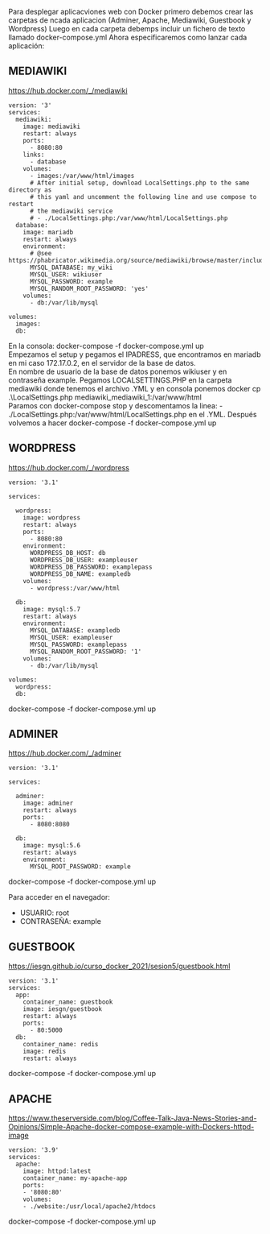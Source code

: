 Para desplegar aplicacviones web con Docker primero debemos crear las carpetas de ncada aplicacion (Adminer, Apache, Mediawiki, Guestbook y Wordpress)
Luego en cada carpeta debemps incluir un fichero de texto llamado docker-compose.yml 
Ahora especificaremos como lanzar cada aplicación:


## MEDIAWIKI
https://hub.docker.com/_/mediawiki

```
version: '3'
services:
  mediawiki:
    image: mediawiki
    restart: always
    ports:
      - 8080:80
    links:
      - database
    volumes:
      - images:/var/www/html/images
      # After initial setup, download LocalSettings.php to the same directory as
      # this yaml and uncomment the following line and use compose to restart
      # the mediawiki service
      # - ./LocalSettings.php:/var/www/html/LocalSettings.php
  database:
    image: mariadb
    restart: always
    environment:
      # @see https://phabricator.wikimedia.org/source/mediawiki/browse/master/includes/DefaultSettings.php
      MYSQL_DATABASE: my_wiki
      MYSQL_USER: wikiuser
      MYSQL_PASSWORD: example
      MYSQL_RANDOM_ROOT_PASSWORD: 'yes'
    volumes:
      - db:/var/lib/mysql

volumes:
  images:
  db:
```
En la consola: docker-compose -f docker-compose.yml up  
Empezamos el setup y pegamos el IPADRESS, que encontramos en mariadb en mi caso 172.17.0.2, en el servidor de la base de datos.  
En nombre de usuario de la base de datos ponemos wikiuser y en contraseña example. 
Pegamos LOCALSETTINGS.PHP en la carpeta mediawiki donde tenemos el archivo .YML y en consola ponemos docker cp .\LocalSettings.php mediawiki_mediawiki_1:/var/www/html  
Paramos con docker-compose stop y descomentamos la linea: - ./LocalSettings.php:/var/www/html/LocalSettings.php en el .YML. Después volvemos a hacer docker-compose -f docker-compose.yml up

## WORDPRESS
https://hub.docker.com/_/wordpress

```
version: '3.1'

services:

  wordpress:
    image: wordpress
    restart: always
    ports:
      - 8080:80
    environment:
      WORDPRESS_DB_HOST: db
      WORDPRESS_DB_USER: exampleuser
      WORDPRESS_DB_PASSWORD: examplepass
      WORDPRESS_DB_NAME: exampledb
    volumes:
      - wordpress:/var/www/html

  db:
    image: mysql:5.7
    restart: always
    environment:
      MYSQL_DATABASE: exampledb
      MYSQL_USER: exampleuser
      MYSQL_PASSWORD: examplepass
      MYSQL_RANDOM_ROOT_PASSWORD: '1'
    volumes:
      - db:/var/lib/mysql

volumes:
  wordpress:
  db:
```
docker-compose -f docker-compose.yml up

## ADMINER
https://hub.docker.com/_/adminer
```
version: '3.1'

services:

  adminer:
    image: adminer
    restart: always
    ports:
      - 8080:8080

  db:
    image: mysql:5.6
    restart: always
    environment:
      MYSQL_ROOT_PASSWORD: example
```
docker-compose -f docker-compose.yml up

Para acceder en el navegador:
- USUARIO: root
- CONTRASEÑA: example

## GUESTBOOK
https://iesgn.github.io/curso_docker_2021/sesion5/guestbook.html

```
version: '3.1'
services:
  app:
    container_name: guestbook
    image: iesgn/guestbook
    restart: always
    ports:
      - 80:5000
  db:
    container_name: redis
    image: redis
    restart: always
```
docker-compose -f docker-compose.yml up

## APACHE
https://www.theserverside.com/blog/Coffee-Talk-Java-News-Stories-and-Opinions/Simple-Apache-docker-compose-example-with-Dockers-httpd-image
```
version: '3.9'
services:
  apache:
    image: httpd:latest
    container_name: my-apache-app
    ports:
    - '8080:80'
    volumes:
    - ./website:/usr/local/apache2/htdocs
```
docker-compose -f docker-compose.yml up
